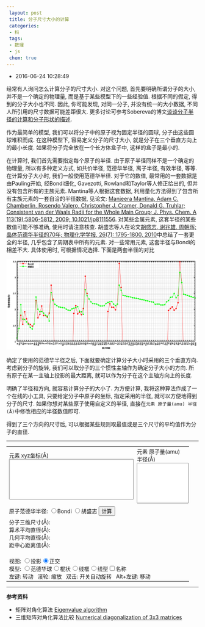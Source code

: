 ```yaml
---
 layout: post
 title: 分子尺寸大小的计算
 categories:
 - 科
 tags:
 - 数理
 - js
 chem: true
---
```


- 2016-06-24 10:28:49

经常有人询问怎么计算分子的尺寸大小. 对这个问题, 首先要明确所谓分子的大小, 并不是一个确定的物理量, 而是基于某些模型下的一些经验值. 根据不同的假定, 得到的分子大小也不同. 因此, 你可能发现, 对同一分子, 并没有统一的大小数据, 不同人所引用的尺寸数据可能差距很大. 更多讨论可参考Sobereva的博文[谈谈分子半径的计算和分子形状的描述](http://sobereva.com/190).

作为最简单的模型, 我们可以将分子中的原子视为固定半径的圆球, 分子由这些圆球堆积而成. 在这种模型下, 容易定义分子的尺寸大小, 就是分子在三个垂直方向上的最小长度. 如果将分子完全放在一个长方体盒子中, 这样的盒子是最小的.

在计算时, 我们首先需要指定每个原子的半径. 由于原子半径同样不是一个确定的物理量, 所以有多种定义方式, 如共价半径, 范德华半径, 离子半径, 有效半径, 等等. 在计算分子大小时, 我们一般使用范德华半径. 对于它的数值, 最常用的一套数据是由Pauling开始, 经Bondi细化, Gavezotti, Rowland和Taylor等人修正给出的, 但并没有包含所有的主族元素. Mantina等人根据这套数据, 利用量化方法得到了包含所有主族元素的一套自洽的半径数据, 见论文: [Manjeera Mantina, Adam C. Chamberlin, Rosendo Valero, Christopher J. Cramer, Donald G. Truhlar; Consistent van der Waals Radii for the Whole Main Group; J. Phys. Chem. A 113(19):5806-5812, 2009; 10.1021/jp8111556](http://pubs.acs.org/doi/abs/10.1021/jp8111556). 对某些金属元素, 这套半径的某些数值可能不够准确, 使用时请注意核查. 胡盛志等人在论文[胡盛志, 谢兆雄, 周朝晖; 晶体范德华半径的70年; 物理化学学报, 26(7): 1795-1800, 2010](http://www.whxb.pku.edu.cn/CN/abstract/abstract27134.shtml)中总结了一套更全的半径, 几乎包含了周期表中所有的元素. 对一些常用元素, 这套半径与Bondi的相差不大. 具体使用时, 可根据情况选择. 下面是两套半径的对比

![](/pic/2016/Rvdw.png)

确定了使用的范德华半径之后, 下面就要确定计算分子大小时采用的三个垂直方向. 考虑到分子的旋转, 我们可以取分子的三个惯性主轴作为确定分子大小的方向. 所有原子在某一主轴上投影的最大距离, 就可以作为分子在这个主轴方向上的长度.

明确了半径和方向, 就容易计算分子的大小了. 为方便计算, 我将这种算法作成了一个在线的小工具, 只要给定分子中原子的坐标, 指定采用的半径, 就可以方便地得到分子的尺寸. 如果你想对某些原子使用自定义的半径, 直接在`元素 原子量(amu) 半径(Å)`中修改相应的半径数值即可.

得到了三个方向的尺寸后, 可以根据某些规则取最值或是三个尺寸的平均值作为分子的直径.

----

<table  style="width:95%">
<tr>
	<td style="width:70%">元素 xyz坐标(Å)<br/><textarea id="xyz" style="width:100%; height:100px; resize: none"></textarea></td>
	<td style="width:30%">元素 原子量(amu) 半径(Å)<br><textarea id="masrad" style="width:100%; height:100px; resize: none"></textarea></td>
</tr>
<tr>
	<td colspan="2">原子范德华半径:
	<input type="radio" name="rad" onclick="setRad(0)">Bondi
	<input type="radio" name="rad" onclick="setRad(1)">胡盛志
	<input type="button" value="计算" onclick="showBox()"></td>
</tr>
<tr>
	<td colspan="2">
	分子三维尺寸(Å): <span id='size'></span><br>
	算术平均直径(Å): <span id='Ravg'></span><br>
	几何平均直径(Å): <span id='Rgvg'></span><br>
	距中心距离值(Å): <span id='Rmax'></span>
	</td>
</tr>
<tr>
	<td colspan="2">
	<script>var Mol1=new ChemDoodle.TransformCanvas3D('Mol-1',500,400);Mol1.specs.shapes_color = '#fff';Mol1.specs.backgroundColor = 'black';Mol1.specs.set3DRepresentation('van der Waals Spheres');Mol1.specs.projectionPerspective_3D = false;Mol1.specs.proteins_ribbonCartoonize = true;Mol1.loadContent('');function setProj1(yesPers){Mol1.specs.projectionPerspective_3D = yesPers;Mol1.setupScene();Mol1.repaint()}function setModel1(model){Mol1.specs.set3DRepresentation(model);Mol1.setupScene();Mol1.repaint()}</script><br><span class="meta">视图: <input type="radio" name="group2" onclick="setProj1(true)">投影<input type="radio" name="group2" onclick="setProj1(false)" checked="">正交<br>模型: <input type="radio" name="model" onclick="setModel1(&#39;van der Waals Spheres&#39;)">范德华球<input type="radio" name="model" onclick="setModel1(&#39;Stick&#39;)">棍状<input type="radio" name="model" onclick="setModel1(&#39;Wireframe&#39;)">线框<input type="radio" name="model" onclick="setModel1(&#39;Line&#39;)">线型<input type="checkbox" onclick="Mol1.specs.atoms_displayLabels_3D=this.checked;Mol1.repaint()">名称<br>左键: 转动&nbsp;&nbsp; 滚轮: 缩放&nbsp;&nbsp; 双击: 开关自动旋转&nbsp;&nbsp; Alt+左键: 移动</span>
	</td>
</tr>
</table>

<script>
var $=function(id){return document.getElementById(id)}

$('xyz').value=
 'O 0.0000   0.0000   0.1173\n'
+'H 0.0000   0.7572  -0.4692\n'
+'H 0.0000  -0.7572  -0.4692\n'

function showBox() {
	var i, j, tmp, Iabc=[], Mass=[], Radi=[], Satm=[], Xatm=[], Yatm=[], Zatm=[]

	var xyz=$('masrad').value.replace(/^\s*\n*/,"").replace(/\s*\n*$/,"").replace(/\s+[\n|$]/g,"\n").split('\n')
	for(i=0; i<xyz.length; i++) {
		tmp=xyz[i].split(/\s+/)
		Mass[tmp[0]]=parseFloat(tmp[1])
		Radi[tmp[0]]=parseFloat(tmp[2])
		ChemDoodle.ELEMENT[tmp[0]].covalentRadius=parseFloat(tmp[2])
		ChemDoodle.ELEMENT[tmp[0]].vdWRadius=parseFloat(tmp[2])
	}

	var xyz=$('xyz').value.replace(/^\s*\n*/,"").replace(/\s*\n*$/,"").replace(/\s+[\n|$]/g,"\n").split('\n')
	var Natm=xyz.length, Xcom=0, Ycom=0, Zcom=0, Wgt=0
	for(i=0; i<Natm; i++) {
		tmp=xyz[i].split(/\s+/)
		tmp[0]=tmp[0].replace(/\d+/,"")
		Satm[i]=tmp[0];             Wgt  += Mass[tmp[0]]
		Xatm[i]=parseFloat(tmp[1]); Xcom += Mass[tmp[0]]*parseFloat(tmp[1])
		Yatm[i]=parseFloat(tmp[2]); Ycom += Mass[tmp[0]]*parseFloat(tmp[2])
		Zatm[i]=parseFloat(tmp[3]); Zcom += Mass[tmp[0]]*parseFloat(tmp[3])
	}

	Xcom /= Wgt; Ycom /= Wgt; Zcom /= Wgt
	for(i=0; i<Natm; i++) { Xatm[i] -= Xcom; Yatm[i] -= Ycom; Zatm[i] -= Zcom }

	var Ixyz=[ [0,0,0], [0,0,0], [0,0,0] ]
	for(i=0; i<Natm; i++) {
		tmp= Mass[Satm[i]]
		Ixyz[1-1][1-1] += tmp*(Yatm[i]*Yatm[i]+Zatm[i]*Zatm[i])
		Ixyz[2-1][2-1] += tmp*(Zatm[i]*Zatm[i]+Xatm[i]*Xatm[i])
		Ixyz[3-1][3-1] += tmp*(Xatm[i]*Xatm[i]+Yatm[i]*Yatm[i])
		Ixyz[1-1][2-1] -= tmp*Xatm[i]*Yatm[i]
		Ixyz[1-1][3-1] -= tmp*Xatm[i]*Zatm[i]
		Ixyz[2-1][3-1] -= tmp*Yatm[i]*Zatm[i]
	}
	Ixyz[2-1][1-1] = Ixyz[1-1][2-1]
	Ixyz[3-1][1-1] = Ixyz[1-1][3-1]
	Ixyz[3-1][2-1] = Ixyz[2-1][3-1]

	var V=[], W=[]
	Jacobi(Ixyz, V, W)

	for(i=0; i<Natm; i++) {
		var Vtmp = [ Xatm[i], Yatm[i], Zatm[i] ]
		Xatm[i] = V[0][0]*Vtmp[0]+V[0][1]*Vtmp[1]+V[0][2]*Vtmp[2]
		Yatm[i] = V[1][0]*Vtmp[0]+V[1][1]*Vtmp[1]+V[1][2]*Vtmp[2]
		Zatm[i] = V[2][0]*Vtmp[0]+V[2][1]*Vtmp[1]+V[2][2]*Vtmp[2]
	}

	var maxRx=-1E10, maxRy=maxRx, maxRz=maxRx, maxR=maxRx,
		minRx= 1E10, minRy=minRx, minRz=minRx, minR=minRx, avgR=0.

	for(i=0; i<Natm; i++) {
		maxRx=Math.max(maxRx, Xatm[i]+Radi[Satm[i]])
		maxRy=Math.max(maxRy, Yatm[i]+Radi[Satm[i]])
		maxRz=Math.max(maxRz, Zatm[i]+Radi[Satm[i]])
		tmp=Math.sqrt(Xatm[i]*Xatm[i]+Yatm[i]*Yatm[i]+Zatm[i]*Zatm[i])+Radi[Satm[i]]
		maxR =Math.max(maxR, tmp)
		avgR += tmp

		minRx=Math.min(minRx, Xatm[i]-Radi[Satm[i]])
		minRy=Math.min(minRy, Yatm[i]-Radi[Satm[i]])
		minRz=Math.min(minRz, Zatm[i]-Radi[Satm[i]])
		minR =Math.min(minR,  tmp)
	}
	Xbox=maxRx-minRx
	Ybox=maxRy-minRy
	Zbox=maxRz-minRz
	avgR /= Natm

	$('size').innerHTML=fmtNum(Xbox,8.3).trim()+'×'+fmtNum(Ybox,8.3).trim()+'×'+fmtNum(Zbox,8.3).trim()
	$('Ravg').innerHTML=fmtNum((Xbox+Ybox+Zbox)/6, 8.3).trim()
	$('Rgvg').innerHTML=fmtNum(Math.pow(Xbox*Ybox*Zbox, 1/3.)/2, 8.3).trim()
	$('Rmax').innerHTML='最小 '+fmtNum(minR, 8.3).trim()+' 最大 '+fmtNum(maxR, 8.3).trim()+' 平均 '+fmtNum(avgR, 8.3).trim()

	var Fxyz=Natm+8+'\nMol\n'
	for(i=0; i<Natm; i++) {
		Fxyz += Satm[i]+' '+Xatm[i]+' '+Yatm[i]+' '+Zatm[i]+'\n'
	}

	var Vbox=[ [0,0,0], [1,0,0], [0,1,0], [1,1,0], [0,0,1], [1,0,1], [0,1,1], [1,1,1] ]
	for(i=0; i<Vbox.length; i++) {
		Fxyz +=
		 'Uuo '+(minRx+Vbox[i][0]*Xbox)+' '+(minRy+Vbox[i][1]*Ybox)+' '+(minRz+Vbox[i][2]*Zbox)+'\n'
	}
	ChemDoodle.ELEMENT['Uuo'].covalentRadius=.01
	ChemDoodle.ELEMENT['Uuo'].vdWRadius=.01
	ChemDoodle.ELEMENT['Uuo'].valency=0
	ChemDoodle.ELEMENT['Uuo'].jmolColor="#FFFFFF"

	molxyz=ChemDoodle.readXYZ(Fxyz)
	var box = [
		new ChemDoodle.structures.d3.Distance(molxyz.atoms[Natm  ],molxyz.atoms[Natm+1]),
		new ChemDoodle.structures.d3.Distance(molxyz.atoms[Natm  ],molxyz.atoms[Natm+2]),
		new ChemDoodle.structures.d3.Distance(molxyz.atoms[Natm  ],molxyz.atoms[Natm+4]),
		new ChemDoodle.structures.d3.Distance(molxyz.atoms[Natm+1],molxyz.atoms[Natm+3]),
		new ChemDoodle.structures.d3.Distance(molxyz.atoms[Natm+1],molxyz.atoms[Natm+5]),
		new ChemDoodle.structures.d3.Distance(molxyz.atoms[Natm+2],molxyz.atoms[Natm+3]),
		new ChemDoodle.structures.d3.Distance(molxyz.atoms[Natm+2],molxyz.atoms[Natm+6]),
		new ChemDoodle.structures.d3.Distance(molxyz.atoms[Natm+3],molxyz.atoms[Natm+7]),
		new ChemDoodle.structures.d3.Distance(molxyz.atoms[Natm+4],molxyz.atoms[Natm+5]),
		new ChemDoodle.structures.d3.Distance(molxyz.atoms[Natm+4],molxyz.atoms[Natm+6]),
		new ChemDoodle.structures.d3.Distance(molxyz.atoms[Natm+5],molxyz.atoms[Natm+7]),
		new ChemDoodle.structures.d3.Distance(molxyz.atoms[Natm+6],molxyz.atoms[Natm+7])
	];
	Mol1.loadContent([molxyz], box)
}

function setRad(Irad) {
	var ElmMasRad='H 1.007840 1.10 1.10 He 4.002602 1.40 1.40 Li 6.938000 2.14 1.81 Be 9.012183 1.69 1.53 B 10.806000 1.68 1.92 C 12.009600 1.60 1.70 N 14.006430 1.53 1.55 O 15.999030 1.43 1.52 F 18.998403 1.38 1.47 Ne 20.179700 1.54 1.54 Na 22.989769 2.38 2.27 Mg 24.304000 2.00 1.73 Al 26.981538 1.92 1.84 Si 28.084000 1.93 2.10 P 30.973762 1.88 1.80 S 35.446000 1.81 1.80 Cl 39.948000 1.78 1.75 Ar 39.098300 1.63 1.88 K 40.078000 2.52 2.75 Ca 44.955908 2.27 2.31 Sc 47.867000 2.15 0.00 Ti 50.941500 2.11 0.00 V 51.996100 2.07 0.00 Cr 54.938044 2.06 0.00 Mn 55.845000 2.05 0.00 Fe 58.933194 2.04 0.00 Co 58.693400 2.00 0.00 Ni 63.546000 1.97 0.00 Cu 65.380000 1.96 0.00 Zn 69.723000 2.01 0.00 Ga 72.630000 2.03 1.87 Ge 74.921595 2.05 2.11 As 78.971000 2.08 1.85 Se 79.901000 1.94 1.90 Br 83.798000 1.92 1.83 Kr 85.467800 1.84 2.02 Rb 87.620000 2.61 3.03 Sr 88.905840 2.42 2.49 Y 91.224000 2.32 0.00 Zr 92.906370 2.23 0.00 Nb 95.950000 2.18 0.00 Mo 0.000000 2.17 0.00 Tc 101.070000 2.16 0.00 Ru 102.905500 2.13 0.00 Rh 106.420000 2.10 0.00 Pd 107.868200 2.10 0.00 Ag 112.414000 2.11 0.00 Cd 114.818000 2.18 0.00 In 118.710000 2.21 1.93 Sn 121.760000 2.23 2.17 Sb 127.600000 2.24 2.06 Te 126.904470 2.16 2.06 I 131.293000 2.11 1.98 Xe 132.905452 2.16 2.16 Cs 138.905470 2.75 3.43 Ba 140.116000 2.59 2.68 La 140.907660 2.43 0.00 Ce 144.242000 2.42 0.00 Pr 0.000000 2.40 0.00 Nd 150.360000 2.39 0.00 Pm 151.964000 2.38 0.00 Sm 157.250000 2.36 0.00 Eu 158.925350 2.35 0.00 Gd 162.500000 2.34 0.00 Tb 164.930330 2.33 0.00 Dy 167.259000 2.31 0.00 Ho 168.934220 2.30 0.00 Er 173.045000 2.29 0.00 Tm 174.966800 2.27 0.00 Yb 178.490000 2.26 0.00 Lu 180.947880 2.24 0.00 Hf 183.840000 2.23 0.00 Ta 186.207000 2.22 0.00 W 190.230000 2.15 0.00 Re 192.217000 2.16 0.00 Os 195.084000 2.16 0.00 Ir 196.966569 2.13 0.00 Pt 200.592000 2.13 0.00 Au 204.382000 2.14 0.00 Hg 207.200000 2.23 0.00 Tl 208.980400 2.27 1.96 Pb 0.000000 2.37 2.02 Bi 0.000000 2.38 2.07 Po 0.000000 2.49 1.97 At 0.000000 2.36 2.02 Rn 0.000000 2.43 2.20 Fr 0.000000 3.15 3.48 Ra 232.037700 2.83 2.83 Ac 231.035880 2.47 0.00 Th 238.028910 2.45 0.00 Pa 0.000000 2.43 0.00 U 0.000000 2.41 0.00 Np 0.000000 2.39 0.00 Pu 0.000000 2.37 0.00 Am 0.000000 2.35 0.00'.split(/\s+/)
	var ret=''
	if(Irad==0) {
		for(i=0; i<ElmMasRad.length; i+=4) {
			ret += fmtStr(ElmMasRad[i], 2)+' '+ElmMasRad[i+1]+' '+ElmMasRad[i+2]+'\n'
		}
	} else {
		for(i=0; i<ElmMasRad.length; i+=4) {
			ret += fmtStr(ElmMasRad[i], 2)+' '+ElmMasRad[i+1]+' '+ElmMasRad[i+3]+'\n'
		}
	}
	$('masrad').value=ret
}

function fmtStr(str, num) {
	return str.length>num ? str : str+Array(num-str.length+1).join(' ')
}
function fmtNum(num, fmt) {
	var fmt=String(fmt), m=fmt.split(".")[0]
	num=num.toFixed(fmt.split(".")[1])
	if(num.length<m) num=Array(m-num.length+1).join(" ")+num
	return num
}

function dot(A, B) { return A[0]*B[0]+A[1]*B[1]+A[2]*B[2] }
function Jacobi(A, Q, W) {
/* ----------------------------------------------------------------------------
	Calculates the eigenvalues and normalized eigenvectors of a symmetric 3x3
	matrix A using the Jacobi algorithm.
	The upper triangular part of A is destroyed during the calculation,
	the diagonal elements are read but not destroyed, and the lower
	triangular elements are not referenced at all.
	----------------------------------------------------------------------------
	Parameters:
	A: The symmetric input matrix
	Q: Storage buffer for eigenvectors
	W: Storage buffer for eigenvalues
	----------------------------------------------------------------------------*/

	var N=3, Reps=1E-10, maxIter=100, i, j, k, tmp, S, C, T, G, H, Z, Roff, tht, tol

	//Initialize Q to the identitity matrix, W to diag(A)
	for(i=0; i<N; i++) { W[i] = A[i][i]; Q[i]=[]; Q[i][i]=1 }
	for(i=0; i<N; i++) { for(j=0; j<i; j++) {
		Q[i][j] = 0
		Q[j][i] = 0
	}}

	//Main iteration loop
	for(var Iter=1; Iter<maxIter; Iter++) {
		//Test for convergence
		Roff = 0
		for(i=0; i<N; i++) { for(j=i+1; j<N; j++) {
			Roff += Math.abs(A[i][j])
		}}
		if(Math.abs(Roff)<Reps) {
			for(i=0; i<N; i++) {
				for(j=0; j<N-1; j++) { //sort
					if(W[j]>W[j+1]) {
						k=W[j]
						W[j]=W[j+1]
						W[j+1]=k

						k = [ Q[j][0], Q[j][1], Q[j][2] ]
						Q[j]=Q[j+1]
						Q[j+1]=k
					}
				}
			} // asure RIGHT-HAND axis
			if(  Q[1-1][1-1]*(Q[2-1][2-1]*Q[3-1][3-1]-Q[2-1][3-1]*Q[3-1][2-1])
				-Q[1-1][2-1]*(Q[2-1][1-1]*Q[3-1][3-1]-Q[2-1][3-1]*Q[3-1][1-1])
				+Q[1-1][3-1]*(Q[2-1][1-1]*Q[3-1][2-1]-Q[2-1][2-1]*Q[3-1][1-1]) <0) {
				Q[0]= [ -Q[0][0], -Q[0][1], -Q[0][2] ]
				Q[1]= [ -Q[1][0], -Q[1][1], -Q[1][2] ]
				Q[2]= [ -Q[2][0], -Q[2][1], -Q[2][2] ]
			}
			return Iter
		}

		tol = 0
		if(Iter<4) tol = 0.2*Roff/(N*N)

		//Do sweep
		for(i=0; i<N; i++) {
			for(j=i+1; j<N; j++) {
				G = 100 * Math.abs(A[i][j])
				if(Iter>4 && Math.abs(W[i])+G==Math.abs(W[i])
						  && Math.abs(W[j])+G==Math.abs(W[j])) {
					A[i][j] = 0
				} else if(Math.abs(A[i][j])>tol) {
					//Calculate Jacobi transformation
					H = W[j] - W[i]
					if(Math.abs(H)+G==Math.abs(H)) {
						T = A[i][j]/H
					} else {
						tht = 0.5 * H/A[i][j]
						T =  1/( Math.abs(tht) + Math.sqrt(1+tht*tht) )
						if(tht<0.) T = -T
					}

					C = 1/Math.sqrt(1+T*T)
					S = T * C
					Z = T * A[i][j]

					//Apply Jacobi transformation
					A[i][j] = 0.
					W[i] -=  Z
					W[j] +=  Z
					for(k=0; k<i; k++) {
						T       = A[k][i]
						A[k][i] = C * T - S * A[k][j]
						A[k][j] = S * T + C * A[k][j]
					}

					for(k=i+1; k<j; k++) {
						T       = A[i][k]
						A[i][k] = C * T - S * A[k][j]
						A[k][j] = S * T + C * A[k][j]
					}

					for(k=j+1; k<N; k++) {
						T       = A[i][k]
						A[i][k] = C * T - S * A[j][k]
						A[j][k] = S * T + C * A[j][k]
					}

					//Update eigenvectors
					for(k=0; k<N; k++) {
						T       = Q[i][k]
						Q[i][k] = C * T - S * Q[j][k]
						Q[j][k] = S * T + C * Q[j][k]
					}
				}
			}
		}
	}
	return 0
}
</script>

----

__参考资料__

- 矩阵对角化算法 [Eigenvalue algorithm](https://en.wikipedia.org/wiki/Eigenvalue_algorithm#Eigenvalues_of_3.C3.973_matrices)
- 三维矩阵对角化算法比较 [Numerical diagonalization of 3x3 matrices](https://www.mpi-hd.mpg.de/personalhomes/globes/3x3/index.html)

